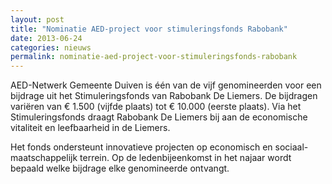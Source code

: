 ```yaml
---
layout: post
title: "Nominatie AED-project voor stimuleringsfonds Rabobank"
date: 2013-06-24
categories: nieuws
permalink: nominatie-aed-project-voor-stimuleringsfonds-rabobank
---
```

AED-Netwerk Gemeente Duiven is één van de vijf genomineerden voor een bijdrage uit het Stimuleringsfonds van Rabobank De Liemers. De bijdragen variëren van € 1.500 (vijfde plaats) tot € 10.000 (eerste plaats). Via het Stimuleringsfonds draagt Rabobank De Liemers bij aan de economische vitaliteit en leefbaarheid in de Liemers.

Het fonds ondersteunt innovatieve projecten op economisch en sociaal-maatschappelijk terrein. Op de ledenbijeenkomst in het najaar wordt bepaald welke bijdrage elke genomineerde ontvangt.
